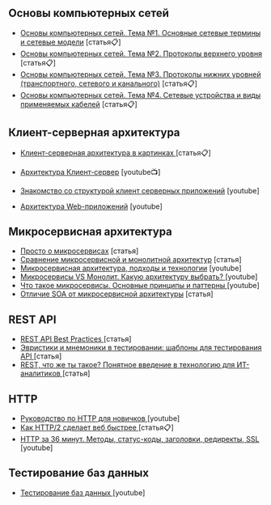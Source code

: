 
## Основы компьютерных сетей
 - [Основы компьютерных сетей. Тема №1. Основные сетевые термины и сетевые модели](https://habr.com/ru/post/307252/) [статья📋]
 - [Основы компьютерных сетей. Тема №2. Протоколы верхнего уровня](https://habrahabr.ru/post/307714/) [статья📋]
 - [Основы компьютерных сетей. Тема №3. Протоколы нижних уровней (транспортного, сетевого и канального)](https://habr.com/ru/post/308636/) [статья📋]
 - [Основы компьютерных сетей. Тема №4. Сетевые устройства и виды применяемых кабелей](https://habr.com/ru/post/312340/) [статья📋]

## Клиент-серверная архитектура

 - [Клиент-серверная архитектура в картинках
](https://habr.com/ru/post/495698/) [статья📋]
 - [Архитектура Клиент-сервер](https://www.youtube.com/watch?v=RBml4tRP500&t=1370s) [youtube📺]

 - [Знакомство со структурой клиент серверных приложений](https://www.youtube.com/watch?v=RL_aSbRzHFs) [youtube]

 - [Архитектура Web-приложений](https://www.youtube.com/watch?v=9mZmc6a0tmM&t=721s) [youtube]
 
## Микросервисная архитектура
 - [Просто о микросервисах](https://habr.com/ru/company/raiffeisenbank/blog/346380/) [статья]
 - [Сравнение микросервисной и монолитной архитектур](https://www.atlassian.com/ru/microservices/microservices-architecture/microservices-vs-monolith) [статья]
 - [Микросервисная архитектура, подходы и технологии](https://www.youtube.com/watch?v=FF-GZ7iipwc) [youtube]
  - [Микросервисы VS Монолит. Какую архитектуру выбрать?
](https://www.youtube.com/watch?v=PmIrrFqOfn8) [youtube]
 - [Что такое микросервисы. Основные принципы и паттерны
](https://www.youtube.com/watch?v=uKtRSmO8ALk) [youtube]
 - [Отличие SOA от микросервисной архитектуры](https://microarch.ru/blog/soa-vs-msa) [статья]



## REST API
 - [REST API Best Practices
](https://habr.com/ru/post/351890/) [статья]
 - [Эвристики и мнемоники в тестировании: шаблоны для тестирования API
](https://dou.ua/lenta/columns/testing-heuristics-mnemonics-2/?from=similar_posts) [статья]
 - [REST, что же ты такое? Понятное введение в технологию для ИТ-аналитиков
](https://habr.com/ru/post/590679/) [статья]
## HTTP 
 - [Руководство по HTTP для новичков
](https://www.youtube.com/watch?v=iS-D5jZ_c24&t=4s) [youtube]
 - [Как HTTP/2 сделает веб быстрее
](https://habr.com/ru/company/nix/blog/304518/) [статья📋]
 - [HTTP за 36 минут. Методы, статус-коды, заголовки, редиректы, SSL
](https://www.youtube.com/watch?v=PpdQQjPS0MA&t=11s) [youtube]



## Тестирование баз данных 
 - [Тестирование баз данных
](https://www.youtube.com/watch?v=RTKYr-AJ3KQ&t=1900s) [youtube]

